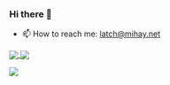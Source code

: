 ### Hi there 👋

- 📫 How to reach me: latch@mihay.net

<a href="https://github-readme-stats.vercel.app/api/top-langs/?username=latchmihay&layout=compact">
  <img align="center" src="https://github-readme-stats.vercel.app/api/top-langs/?username=latchmihay&layout=compact" />
</a>

<a href="https://github-readme-stats.vercel.app/api?username=latchmihay&show_icons=true&theme=react&count_private=true&hide=stars">
  <img align="center" src="https://github-readme-stats.vercel.app/api?username=latchmihay&show_icons=true&theme=react&count_private=true&hide=stars" />
</a>


![](https://komarev.com/ghpvc/?username=latchmihay&color=green)

<!--
**latchmihay/latchmihay** is a ✨ _special_ ✨ repository because its `README.md` (this file) appears on your GitHub profile.

Here are some ideas to get you started:

- 🔭 I’m currently working on ...
- 🌱 I’m currently learning ...
- 👯 I’m looking to collaborate on ...
- 🤔 I’m looking for help with ...
- 💬 Ask me about ...

- 😄 Pronouns: ...
- ⚡ Fun fact: ...
-->
